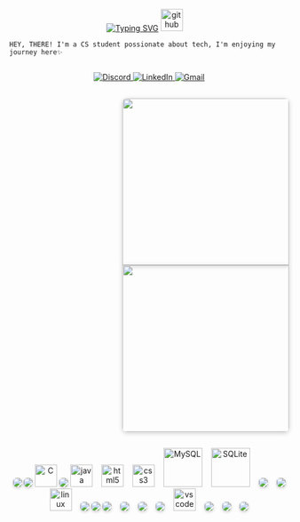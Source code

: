 <!-- Typing Animation -->


<!-- Typing Animation -->
<div align="center">

[![Typing SVG](https://readme-typing-svg.herokuapp.com?font=Fira+Code&pause=1000&color=8A2BE2&width=300&lines=Hi+There!+--->;Welcome+to+my+GitHub)](https://git.io/typing-svg)
  <img src="https://skillicons.dev/icons?i=github" height="40" alt="github logo"  />
  <img width="12" />

</div>

`HEY, THERE! I'm a CS student possionate about tech, I'm enjoying my journey here✨`

<h2 align="center"><i></i></h2>
<div align="center">
  <!-- Instagram
  <a href="https://www.instagram.com/username" target="_blank" rel="noopener noreferrer">
    <img src="https://img.shields.io/badge/Instagram-E4405F?style=for-the-badge&logo=instagram&logoColor=white" alt="Instagram">
  </a> -->

  <!-- Discord -->
  <a href="https://discordapp.com/users/yourid" target="_blank" rel="noopener noreferrer">
    <img src="https://img.shields.io/badge/Discord-5865F2?style=for-the-badge&logo=discord&logoColor=white" alt="Discord">
  </a>

  <!-- LinkedIn -->
  <a href="https://www.linkedin.com/in/profile" target="_blank" rel="noopener noreferrer">
    <img src="https://img.shields.io/badge/LinkedIn-0A66C2?style=for-the-badge&logo=linkedin&logoColor=white" alt="LinkedIn">
  </a>

  <!-- Gmail -->
  <a href="mailto:your@gmail.com" target="_blank" rel="noopener noreferrer">
    <img src="https://img.shields.io/badge/Gmail-EA4335?style=for-the-badge&logo=gmail&logoColor=white" alt="Gmail">
  </a>
</div>

<h2 align="center"><i></i></h2>

<div align="center" style="display: flex; flex-direction: column; align-items: flex-end; margin: 0; padding: 0; line-height: 0;">
<!-- Top Image -->
<img src="https://github.com/user-attachments/assets/2a172b8b-f388-43d9-93aa-1b9161cbecfa" 
     style="width: 300px; margin: 0; padding: 0; display: block; border-radius: 8px 8px 0 0; box-shadow: 0 2px 8px rgba(0,0,0,0.2);">
<!-- Bottom Image -->  
<img src="https://github.com/user-attachments/assets/8754b58c-e16b-4adc-96ab-c237e8189e64"
     style="width: 300px; margin: 0; padding: 0; display: block; border-radius: 0 0 8px 8px; box-shadow: 0 2px 8px rgba(0,0,0,0.2);">
</div>

<h2 align="center"><i></i></h2>
<div align="center">
<!-- Programming Languages -->
<img src="https://img.shields.io/badge/-Python-3776AB?style=for-the-badge&logo=python&logoColor=white&logoWidth=35&labelColor=306998&color=FFD43B" style="box-shadow: 0 2px 5px rgba(0,0,0,0.2); border-radius: 6px;">
<img src="https://img.shields.io/badge/-Django-092E20?style=for-the-badge&logo=django&logoColor=white&logoWidth=26&labelColor=0C4B33&color=white" style="box-shadow: 0 2px 5px rgba(0,0,0,0.2); border-radius: 6px;">
<img src="https://cdn.jsdelivr.net/gh/devicons/devicon/icons/c/c-original.svg" width="40" title="C" alt="C"/> 
<img src="https://img.shields.io/badge/-Assembly-6E4C13?style=for-the-badge&logo=assemblyscript&logoColor=white&logoWidth=26" style="box-shadow: 0 2px 5px rgba(0,0,0,0.2); border-radius: 6px;">
<img src="https://skillicons.dev/icons?i=java" height="40" alt="java logo"/>
<img width="8"/>

<!-- Web Technologies -->
<img src="https://cdn.jsdelivr.net/gh/devicons/devicon/icons/html5/html5-original.svg" height="40" alt="html5 logo"/>
<img width="8"/>
<img src="https://cdn.jsdelivr.net/gh/devicons/devicon/icons/css3/css3-original.svg" height="40" alt="css3 logo"/>
<img width="8"/>

<!-- Databases -->
<img src="https://cdn.jsdelivr.net/gh/devicons/devicon/icons/mysql/mysql-original-wordmark.svg" width="70" title="MySQL" alt="MySQL"/>
<img width="8"/>
<img src="https://cdn.jsdelivr.net/gh/devicons/devicon/icons/sqlite/sqlite-original-wordmark.svg" width="70" title="SQLite" alt="SQLite"/>
<img width="8"/>

<!-- OS -->
<img src="https://img.shields.io/badge/-Windows-0078D6?style=for-the-badge&logo=windows&logoColor=white&logoWidth=26" style="box-shadow: 0 2px 5px rgba(0,0,0,0.2); border-radius: 6px;">
<img width="8"/>
<img src="https://img.shields.io/badge/-Kali_Linux-557C94?style=for-the-badge&logo=kalilinux&logoColor=white&logoWidth=26" style="box-shadow: 0 2px 5px rgba(0,0,0,0.2); border-radius: 6px;">
<img src="https://img.shields.io/badge/Linux-FCC624?logo=linux&logoColor=black&style=for-the-badge" height="40" alt="linux logo"/>
<img width="8"/>
<img src="https://img.shields.io/badge/-Ubuntu-E95420?style=for-the-badge&logo=ubuntu&logoColor=white&logoWidth=26" style="box-shadow: 0 2px 5px rgba(0,0,0,0.2); border-radius: 6px;">
<img src="https://img.shields.io/badge/-Parrot_Security-000000?style=for-the-badge&logo=parrotsecurity&logoColor=white&logoWidth=26" style="box-shadow: 0 2px 5px rgba(0,0,0,0.2); border-radius: 6px;">

<!-- Tools -->
<img src="https://img.shields.io/badge/-Git-F05032?style=for-the-badge&logo=git&logoColor=white&logoWidth=26" style="box-shadow: 0 2px 5px rgba(0,0,0,0.2); border-radius: 6px;">
<img width="8"/>
<img src="https://img.shields.io/badge/-GitHub-181717?style=for-the-badge&logo=github&logoColor=white&logoWidth=26" style="box-shadow: 0 2px 5px rgba(0,0,0,0.2); border-radius: 6px;">
<img width="8"/>
<img src="https://img.shields.io/badge/-MonkeyType-000000?style=for-the-badge&logo=monkeytype&logoColor=white&logoWidth=26" style="box-shadow: 0 2px 5px rgba(0,0,0,0.2); border-radius: 6px;">
<img width="8"/>
<img src="https://img.shields.io/badge/-Postman-FF6C37?style=for-the-badge&logo=postman&logoColor=white&logoWidth=26" style="box-shadow: 0 2px 5px rgba(0,0,0,0.2); border-radius: 6px;">
<img width="8"/>

<!-- IDEs -->
<img src="https://skillicons.dev/icons?i=vscode" height="40" alt="vscode logo"/>
<img width="8"/>
<img src="https://img.shields.io/badge/-Code::Blocks-26963C?style=for-the-badge&logo=codeblocks&logoColor=white&logoWidth=26" style="box-shadow: 0 2px 5px rgba(0,0,0,0.2); border-radius: 6px;">
<img width="8"/>
<img src="https://img.shields.io/badge/-PyCharm-000000?style=for-the-badge&logo=pycharm&logoColor=white&logoWidth=26" style="box-shadow: 0 2px 5px rgba(0,0,0,0.2); border-radius: 6px;">
<img width="8"/>
<img src="https://img.shields.io/badge/-IntelliJ_IDEA-000000?style=for-the-badge&logo=intellijidea&logoColor=white&logoWidth=26" style="box-shadow: 0 2px 5px rgba(0,0,0,0.2); border-radius: 6px;">
</div>
